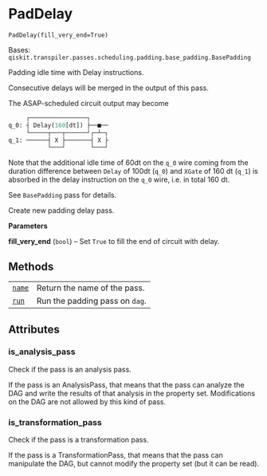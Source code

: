 # PadDelay

<span id="undefined" />

`PadDelay(fill_very_end=True)`

Bases: `qiskit.transpiler.passes.scheduling.padding.base_padding.BasePadding`

Padding idle time with Delay instructions.

Consecutive delays will be merged in the output of this pass.

The ASAP-scheduled circuit output may become

```python
     ┌────────────────┐
q_0: ┤ Delay(160[dt]) ├──■──
     └─────┬───┬──────┘┌─┴─┐
q_1: ──────┤ X ├───────┤ X ├
           └───┘       └───┘
```

Note that the additional idle time of 60dt on the `q_0` wire coming from the duration difference between `Delay` of 100dt (`q_0`) and `XGate` of 160 dt (`q_1`) is absorbed in the delay instruction on the `q_0` wire, i.e. in total 160 dt.

See `BasePadding` pass for details.

Create new padding delay pass.

**Parameters**

**fill\_very\_end** (`bool`) – Set `True` to fill the end of circuit with delay.

## Methods

|                                                                                                                                  |                                |
| -------------------------------------------------------------------------------------------------------------------------------- | ------------------------------ |
| [`name`](qiskit.transpiler.passes.PadDelay.name#qiskit.transpiler.passes.PadDelay.name "qiskit.transpiler.passes.PadDelay.name") | Return the name of the pass.   |
| [`run`](qiskit.transpiler.passes.PadDelay.run#qiskit.transpiler.passes.PadDelay.run "qiskit.transpiler.passes.PadDelay.run")     | Run the padding pass on `dag`. |

## Attributes

<span id="undefined" />

### is\_analysis\_pass

Check if the pass is an analysis pass.

If the pass is an AnalysisPass, that means that the pass can analyze the DAG and write the results of that analysis in the property set. Modifications on the DAG are not allowed by this kind of pass.

<span id="undefined" />

### is\_transformation\_pass

Check if the pass is a transformation pass.

If the pass is a TransformationPass, that means that the pass can manipulate the DAG, but cannot modify the property set (but it can be read).
